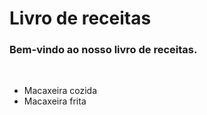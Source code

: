 # Livro de receitas

### Bem-vindo ao nosso livro de receitas.

<br> 
<ul>
    <li> Macaxeira cozida </li>
	<li> Macaxeira frita </li>
</ul>
